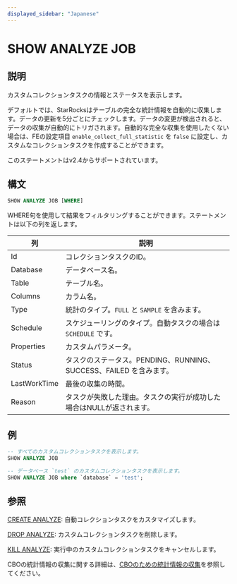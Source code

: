 ```yaml
---
displayed_sidebar: "Japanese"
---
```


# SHOW ANALYZE JOB

## 説明

カスタムコレクションタスクの情報とステータスを表示します。

デフォルトでは、StarRocksはテーブルの完全な統計情報を自動的に収集します。データの更新を5分ごとにチェックします。データの変更が検出されると、データの収集が自動的にトリガされます。自動的な完全な収集を使用したくない場合は、FEの設定項目 `enable_collect_full_statistic` を `false` に設定し、カスタムなコレクションタスクを作成することができます。

このステートメントはv2.4からサポートされています。

## 構文

```SQL
SHOW ANALYZE JOB [WHERE]
```

WHERE句を使用して結果をフィルタリングすることができます。ステートメントは以下の列を返します。

| **列**         | **説明**                                                     |
| -------------- | ------------------------------------------------------------ |
| Id             | コレクションタスクのID。                                      |
| Database       | データベース名。                                              |
| Table          | テーブル名。                                                  |
| Columns        | カラム名。                                                    |
| Type           | 統計のタイプ。`FULL` と `SAMPLE` を含みます。                 |
| Schedule       | スケジューリングのタイプ。自動タスクの場合は `SCHEDULE` です。 |
| Properties     | カスタムパラメータ。                                          |
| Status         | タスクのステータス。PENDING、RUNNING、SUCCESS、FAILED を含みます。 |
| LastWorkTime   | 最後の収集の時間。                                            |
| Reason         | タスクが失敗した理由。タスクの実行が成功した場合はNULLが返されます。 |

## 例

```SQL
-- すべてのカスタムコレクションタスクを表示します。
SHOW ANALYZE JOB

-- データベース `test` のカスタムコレクションタスクを表示します。
SHOW ANALYZE JOB where `database` = 'test';
```

## 参照

[CREATE ANALYZE](../data-definition/CREATE_ANALYZE.md): 自動コレクションタスクをカスタマイズします。

[DROP ANALYZE](../data-definition/DROP_ANALYZE.md): カスタムコレクションタスクを削除します。

[KILL ANALYZE](../data-definition/KILL_ANALYZE.md): 実行中のカスタムコレクションタスクをキャンセルします。

CBOの統計情報の収集に関する詳細は、[CBOのための統計情報の収集](../../../using_starrocks/Cost_based_optimizer.md)を参照してください。
